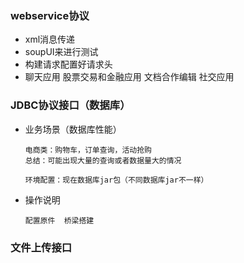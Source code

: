 ### webservice协议

- xml消息传递
- soupUI来进行测试
- 构建请求配置好请求头
- 聊天应用  股票交易和金融应用 文档合作编辑 社交应用



### JDBC协议接口（数据库）

 - 业务场景（数据库性能）

   ```
   电商类：购物车，订单查询，活动抢购
   总结：可能出现大量的查询或者数据量大的情况
   
   环境配置：现在数据库jar包（不同数据库jar不一样）
   ```

   

 - 操作说明

   ```
   配置原件  桥梁搭建
   ```

   





### 文件上传接口

